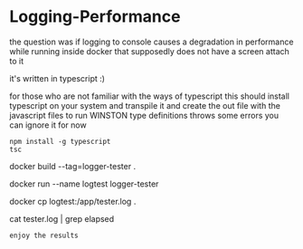 # Logging-Performance
the question was if logging to console causes a degradation in performance while running inside docker that supposedly does not have a screen attach to it

it's written in typescript :)

for those who are not familiar with the ways of typescript
this should install typescript on your system and transpile it and create the out file with the javascript files to run
WINSTON type definitions throws some errors you can ignore it for now
```
npm install -g typescript
tsc

```

docker build --tag=logger-tester . 

docker run --name logtest logger-tester

docker cp logtest:/app/tester.log .

cat tester.log | grep elapsed
```
enjoy the results